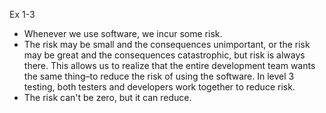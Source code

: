 Ex 1-3

- Whenever we use software, we incur some risk. 
- The risk may be small and the consequences unimportant, or the risk may be great and the consequences catastrophic, but risk is always there. This allows us to realize that the entire development team wants the same thing–to reduce the risk of using the software. In level 3 testing, both testers and developers work together to reduce risk.
- The risk can't be zero, but it can reduce.